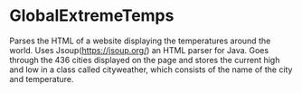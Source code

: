 # GlobalExtremeTemps
Parses the HTML of a website displaying the temperatures around the world.
Uses Jsoup(https://jsoup.org/) an HTML parser for Java.
Goes through the 436 cities displayed on the page and stores the current high and low in a class called cityweather,
which consists of the name of the city and temperature.
